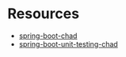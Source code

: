 # Resources
- [spring-boot-chad](http://www.luv2code.com/spring-github)
- [spring-boot-unit-testing-chad](https://www.udemy.com/course/spring-boot-unit-testing/)
